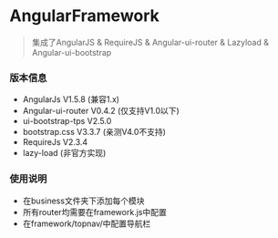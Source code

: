 # AngularFramework

> 集成了AngularJS & RequireJS & Angular-ui-router & Lazyload & Angular-ui-bootstrap

### 版本信息
- AngularJs V1.5.8 (兼容1.x)
- Angular-ui-router V0.4.2 (仅支持V1.0以下)
- ui-bootstrap-tps V2.5.0
- bootstrap.css V3.3.7 (亲测V4.0不支持)
- RequireJs V2.3.4
- lazy-load (非官方实现)

### 使用说明
- 在business文件夹下添加每个模块
- 所有router均需要在framework.js中配置
- 在framework/topnav/中配置导航栏
